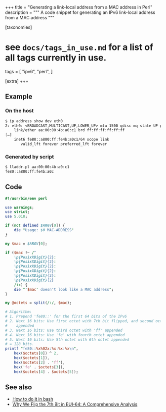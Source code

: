 +++
title = "Generating a link-local address from a MAC address in Perl"
description = """
A code snippet for generating an IPv6 link-local address from a MAC address
"""

[taxonomies]
# see `docs/tags_in_use.md` for a list of all tags currently in use.
tags = [
    "ipv6",
    "perl",
]

[extra]
+++

## Example

### On the host
```txt
$ ip address show dev eth0
2: eth0: <BROADCAST,MULTICAST,UP,LOWER_UP> mtu 1500 qdisc mq state UP group default qlen 1000
    link/ether aa:00:00:4b:a0:c1 brd ff:ff:ff:ff:ff:ff
[…]
    inet6 fe80::a800:ff:fe4b:a0c1/64 scope link 
       valid_lft forever preferred_lft forever
```

### Generated by script
```txt
$ lladdr.pl aa:00:00:4b:a0:c1
fe80::a800:ff:fe4b:a0c
```

## Code

```perl
#!/usr/bin/env perl

use warnings;
use strict;
use 5.010;

if (not defined $ARGV[0]) {
    die "Usage: $0 MAC-ADDRESS"
}

my $mac = $ARGV[0];

if ($mac !~ /^
    \p{PosixXDigit}{2}:
    \p{PosixXDigit}{2}:
    \p{PosixXDigit}{2}:
    \p{PosixXDigit}{2}:
    \p{PosixXDigit}{2}:
    \p{PosixXDigit}{2}
    /ix) {
    die "'$mac' doesn't look like a MAC address";
}

my @octets = split(/:/, $mac);

# Algorithm:
# 1. Prepend 'fe80::' for the first 64 bits of the IPv6
# 2. Next 16 bits: Use first octet with 7th bit flipped, and second octet
#    appended
# 3. Next 16 bits: Use third octet with 'ff' appended
# 4. Next 16 bits: Use 'fe' with fourth octet appended
# 5. Next 16 bits: Use 5th octet with 6th octet appended
# = 128 bits.
printf "fe80::%x%02x:%x:%x:%x\n",
    hex($octets[0]) ^ 2,
    hex($octets[1]),
    hex($octets[2] . 'ff'),
    hex('fe' . $octets[3]),
    hex($octets[4] . $octets[5]);
```

## See also

* [How to do it in bash](https://unix.stackexchange.com/a/79352/36243)
* [Why We Flip the 7th Bit in EUI-64: A Comprehensive Analysis](https://community.cisco.com/t5/networking-knowledge-base/why-we-flip-the-7th-bit-in-eui-64-a-comprehensive-analysis/ta-p/4951015)
